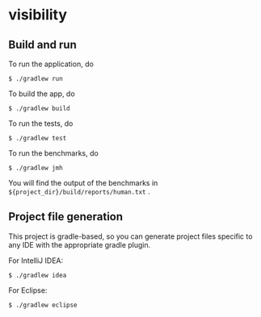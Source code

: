 # visibility

## Build and run

To run the application, do

```
$ ./gradlew run
```

To build the app, do

```
$ ./gradlew build
```

To run the tests, do

```
$ ./gradlew test
```

To run the benchmarks, do

```
$ ./gradlew jmh
```

You will find the output of the benchmarks in `${project_dir}/build/reports/human.txt` .

## Project file generation

This project is gradle-based, so you can generate project files specific to any
IDE with the appropriate gradle plugin.

For IntelliJ IDEA:

```
$ ./gradlew idea
```

For Eclipse:

```
$ ./gradlew eclipse
```
